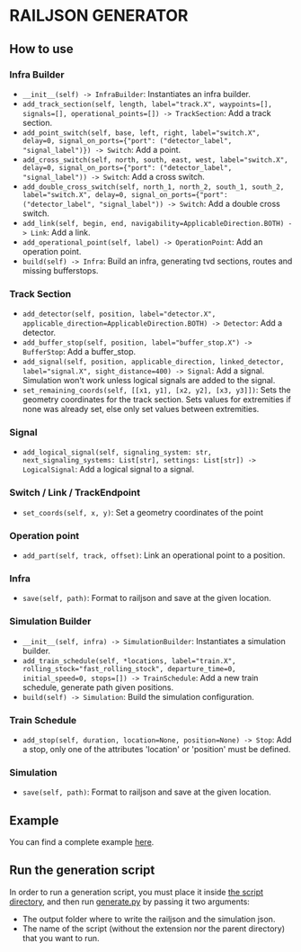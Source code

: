 # RAILJSON GENERATOR

## How to use

### Infra Builder

- `__init__(self) -> InfraBuilder`: Instantiates an infra builder.
- `add_track_section(self, length, label="track.X", waypoints=[], signals=[], operational_points=[]) -> TrackSection`: Add a track section.
- `add_point_switch(self, base, left, right, label="switch.X", delay=0, signal_on_ports={"port": ("detector_label", "signal_label")}) -> Switch`: Add a point.
- `add_cross_switch(self, north, south, east, west, label="switch.X", delay=0, signal_on_ports={"port": ("detector_label", "signal_label")) -> Switch`: Add a cross switch.
- `add_double_cross_switch(self, north_1, north_2, south_1, south_2, label="switch.X", delay=0, signal_on_ports={"port": ("detector_label", "signal_label")) -> Switch`: Add a double cross switch.
- `add_link(self, begin, end, navigability=ApplicableDirection.BOTH) -> Link`: Add a link.
- `add_operational_point(self, label) -> OperationPoint`: Add an operation point.
- `build(self) -> Infra`: Build an infra, generating tvd sections, routes and missing bufferstops.

### Track Section

- `add_detector(self, position, label="detector.X", applicable_direction=ApplicableDirection.BOTH) -> Detector`: Add a detector.
- `add_buffer_stop(self, position, label="buffer_stop.X") -> BufferStop`: Add a buffer_stop.
- `add_signal(self, position, applicable_direction, linked_detector, label="signal.X", sight_distance=400) -> Signal`: Add a signal. Simulation won't work unless logical signals are added to the signal.
- `set_remaining_coords(self, [[x1, y1], [x2, y2], [x3, y3]])`: Sets the geometry coordinates for the track section. Sets values for extremities if none was already set, else only set values between extremities.

### Signal

- `add_logical_signal(self, signaling_system: str, next_signaling_systems: List[str], settings: List[str]) -> LogicalSignal`: Add a logical signal to a signal.

### Switch / Link / TrackEndpoint

- `set_coords(self, x, y)`: Set a geometry coordinates of the point

### Operation point

- `add_part(self, track, offset)`: Link an operational point to a position.

### Infra

- `save(self, path)`: Format to railjson and save at the given location.

### Simulation Builder

- `__init__(self, infra) -> SimulationBuilder`: Instantiates a simulation builder.
- `add_train_schedule(self, *locations, label="train.X", rolling_stock="fast_rolling_stock", departure_time=0, initial_speed=0, stops=[]) -> TrainSchedule`: Add a new train schedule, generate path given positions.
- `build(self) -> Simulation`: Build the simulation configuration.

### Train Schedule

- `add_stop(self, duration, location=None, position=None) -> Stop`: Add a stop, only one of the attributes 'location' or 'position' must be defined.

### Simulation

- `save(self, path)`: Format to railjson and save at the given location.

## Example

You can find a complete example [here](./railjson_generator/scripts/examples/example_script.py).

## Run the generation script

In order to run a generation script, you must place it inside [the script directory](./railjson_generator/scripts), and then run [generate.py](./railjson_generator/generate.py) by passing it two arguments:

- The output folder where to write the railjson and the simulation json.
- The name of the script (without the extension nor the parent directory) that you want to run.
